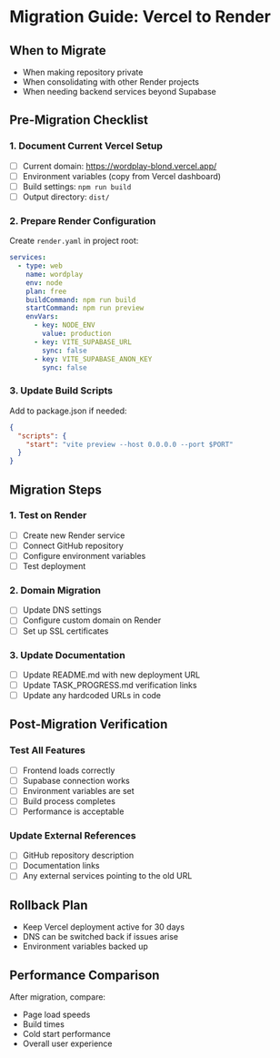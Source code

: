 # Migration Guide: Vercel to Render

## When to Migrate
- When making repository private
- When consolidating with other Render projects
- When needing backend services beyond Supabase

## Pre-Migration Checklist

### 1. Document Current Vercel Setup
- [ ] Current domain: https://wordplay-blond.vercel.app/
- [ ] Environment variables (copy from Vercel dashboard)
- [ ] Build settings: `npm run build`
- [ ] Output directory: `dist/`

### 2. Prepare Render Configuration

Create `render.yaml` in project root:
```yaml
services:
  - type: web
    name: wordplay
    env: node
    plan: free
    buildCommand: npm run build
    startCommand: npm run preview
    envVars:
      - key: NODE_ENV
        value: production
      - key: VITE_SUPABASE_URL
        sync: false
      - key: VITE_SUPABASE_ANON_KEY
        sync: false
```

### 3. Update Build Scripts
Add to package.json if needed:
```json
{
  "scripts": {
    "start": "vite preview --host 0.0.0.0 --port $PORT"
  }
}
```

## Migration Steps

### 1. Test on Render
- [ ] Create new Render service
- [ ] Connect GitHub repository
- [ ] Configure environment variables
- [ ] Test deployment

### 2. Domain Migration
- [ ] Update DNS settings
- [ ] Configure custom domain on Render
- [ ] Set up SSL certificates

### 3. Update Documentation
- [ ] Update README.md with new deployment URL
- [ ] Update TASK_PROGRESS.md verification links
- [ ] Update any hardcoded URLs in code

## Post-Migration Verification

### Test All Features
- [ ] Frontend loads correctly
- [ ] Supabase connection works
- [ ] Environment variables are set
- [ ] Build process completes
- [ ] Performance is acceptable

### Update External References
- [ ] GitHub repository description
- [ ] Documentation links
- [ ] Any external services pointing to the old URL

## Rollback Plan
- Keep Vercel deployment active for 30 days
- DNS can be switched back if issues arise
- Environment variables backed up

## Performance Comparison
After migration, compare:
- Page load speeds
- Build times
- Cold start performance
- Overall user experience 